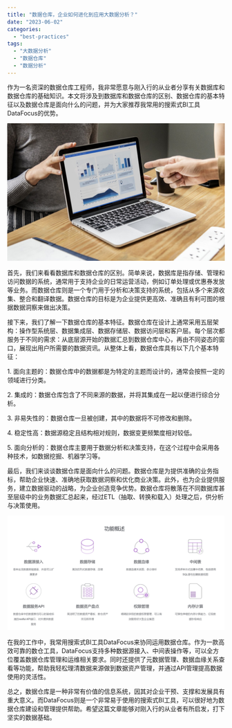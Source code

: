 ```yaml
---
title: "数据仓库，企业如何进化到应用大数据分析？"
date: "2023-06-02"
categories: 
  - "best-practices"
tags: 
  - "大数据分析"
  - "数据仓库"
  - "数据分析"
---
```


作为一名资深的数据仓库工程师，我非常愿意与刚入行的从业者分享有关数据库和数据仓库的基础知识。本文将涉及到数据库和数据仓库的区别、数据仓库的基本特征以及数据仓库是面向什么的问题，并为大家推荐我常用的搜索式BI工具DataFocus的优势。

![image.png](images/1654755080-image-png.png)

首先，我们来看看数据库和数据仓库的区别。简单来说，数据库是指存储、管理和访问数据的系统，通常用于支持企业的日常运营活动，例如订单处理或优惠券发放等业务。而数据仓库则是一个专门用于分析和决策支持的系统，包括从多个来源收集、整合和翻译数据。数据仓库的目标是为企业提供更高效、准确且有利可图的根据数据洞察来做出决策。

接下来，我们了解一下数据仓库的基本特征。数据仓库在设计上通常采用五层架构：操作型系统层、数据集成层、数据存储层、数据访问层和客户层。每个层次都服务于不同的需求：从底层源开始的数据汇总到数据仓库中心，再由不同姿态的窗口，展现出用户所需要的数据资讯。从整体上看，数据仓库具有以下几个基本特征：

1\. 面向主题的：数据仓库中的数据都是为特定的主题而设计的，通常会按照一定的领域进行分类。

2\. 集成的：数据仓库包含了不同来源的数据，并将其集成在一起以便进行综合分析。

3\. 非易失性的：数据仓库一旦被创建，其中的数据将不可修改和删除。

4\. 稳定性高：数据源稳定且结构相对规则，数据变更频繁度相对较低。

5\. 面向分析的：数据仓库主要用于数据分析和决策支持，在这个过程中会采用各种技术，如数据挖掘、机器学习等。

最后，我们来谈谈数据仓库是面向什么的问题。数据仓库是为提供准确的业务指标，帮助企业快速、准确地获取数据洞察和优化商业决策。此外，也为企业提供服务，建立数据驱动的战略，为企业创造竞争优势。数据仓库将散落在不同数据库甚至层级中的业务数据汇总起来，经过ETL（抽取、转换和载入）处理之后，供分析与决策使用。

![](images/1685510594-%E5%B1%8F%E5%B9%95%E6%88%AA%E5%9B%BE-2023-05-31-130611.png)

在我的工作中，我常用搜索式BI工具DataFocus来协同运用数据仓库。作为一款高效可靠的数仓工具，DataFocus支持多种数据源接入、中间表操作等，可以全方位覆盖数据仓库管理和运维相关要求。同时还提供了元数据管理、数据血缘关系查看等功能，帮助我轻松理清数据来源做到数据资产管理，并通过API管理提高数据使用的灵活性。

总之，数据仓库是一种非常有价值的信息系统，因其对企业干预、支撑和发展具有重大意义。而DataFocus则是一个非常易于使用的搜索式BI工具，可以很好地为数据仓库建设和管理提供帮助。希望这篇文章能够对刚入行的从业者有所启发，打下坚实的数据基础。
